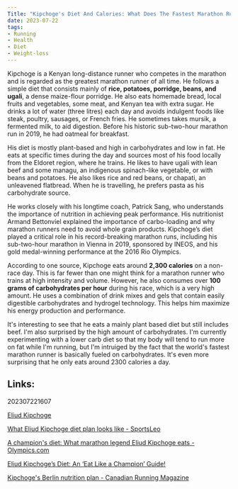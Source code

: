 ```yaml
---
Title: "Kipchoge's Diet And Calories: What Does The Fastest Marathon Runner In The World Eat?"
date: 2023-07-22
tags:
- Running
- Health
- Diet
- Weight-loss
---
```


Kipchoge is a Kenyan long-distance runner who competes in the marathon and is regarded as the greatest marathon runner of all time. He follows a simple diet that consists mainly of **rice, potatoes, porridge, beans, and ugali**, a dense maize-flour porridge. He also eats homemade bread, local fruits and vegetables, some meat, and Kenyan tea with extra sugar. He drinks a lot of water (three litres) each day and avoids indulgent foods like steak, poultry, sausages, or French fries. He sometimes takes mursik, a fermented milk, to aid digestion. Before his historic sub-two-hour marathon run in 2019, he had oatmeal for breakfast.

His diet is mostly plant-based and high in carbohydrates and low in fat. He eats at specific times during the day and sources most of his food locally from the Eldoret region, where he trains. He likes to have ugali with lean beef and some managu, an indigenous spinach-like vegetable, or with beans and potatoes. He also likes rice and red beans, or chapati, an unleavened flatbread. When he is travelling, he prefers pasta as his carbohydrate source.

He works closely with his longtime coach, Patrick Sang, who understands the importance of nutrition in achieving peak performance. His nutritionist Armand Bettonviel explained the importance of carbo-loading and why marathon runners need to avoid whole grain products. Kipchoge’s diet played a critical role in his record-breaking marathon runs, including his sub-two-hour marathon in Vienna in 2019, sponsored by INEOS, and his gold medal-winning performance at the 2016 Rio Olympics.

According to one source, Kipchoge eats around **2,300 calories** on a non-race day. This is far fewer than one might think for a marathon runner who trains at high intensity and volume. However, he also consumes over **100 grams of carbohydrates per hour** during his race, which is a very high amount. He uses a combination of drink mixes and gels that contain easily digestible carbohydrates and hydrogel technology. This helps him maximize his energy production and performance.

It's interesting to see that he eats a mainly plant based diet but still includes beef. I'm also surprised by the high amount of carbohydrates. I'm currently experimenting with a lower carb diet so that my body will tend to run more on fat while I'm running, but I'm intruiged by the fact that the world's fastest marathon runner is basically fueled on carbohydrates. It's even more surprising that he only eats around 2300 calories a day.

## Links:

202307221607

[Eliud Kipchoge](https://bing.com/search?q=kipchoge+diet)

[What Eliud Kipchoge diet plan looks like - SportsLeo](https://sportsleo.com/news/2022/02/what-eliud-kipchoge-diet-plan-looks-like/)

[A champion's diet: What marathon legend Eliud Kipchoge eats - Olympics.com](https://olympics.com/en/news/what-olympic-marathon-hero-eliud-kipchoge-eats)

[Eliud Kipchoge’s Diet: An ‘Eat Like a Champion’ Guide!](https://runnerclick.com/eliud-kipchoge-diet/)

[Kipchoge's Berlin nutrition plan - Canadian Running Magazine](https://runningmagazine.ca/health-nutrition/kipchoges-berlin-nutrition-plan/)


